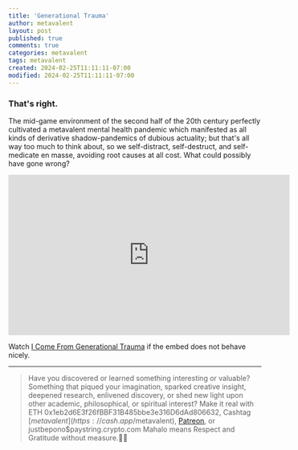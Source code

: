 ```yaml
---
title: 'Generational Trauma'
author: metavalent
layout: post
published: true
comments: true
categories: metavalent
tags: metavalent
created: 2024-02-25T11:11:11-07:00
modified: 2024-02-25T11:11:11-07:00
---
```


### That's right.

The mid-game environment of the second half of the 20th century perfectly cultivated a metavalent mental health pandemic which manifested as all kinds of derivative shadow-pandemics of dubious actuality; but that's all way too much to think about, so we self-distract, self-destruct, and self-medicate en masse, avoiding root causes at all cost. What could possibly have gone wrong?

<!-- YouTube Player -->
<iframe id="ytplayer" type="text/html" class="center"loading="lazy" width="560" height="320" src="https://www.youtube.com/embed/CS2quBsSR2U"
  frameborder="0"></iframe>


Watch [I Come From Generational Trauma](https://youtu.be/CS2quBsSR2U) if the embed does not behave nicely.

<!-- HTML5 Audio Embed - GitHub LFS storage: append ?raw=true
<div class="center"> 
<audio controls>
  <source src="https://github.com/metavalent/metavalent.github.io/blob/gh-pages/assets/audio-video/FILENAME.mp4?raw=true" type="audio/mpeg">
  <source src="https://github.com/metavalent/metavalent.github.io/blob/gh-pages/assets/audio-video/FILENAME.mp4?raw=true" type="audio/ogg">
Your browser does not support the audio element.
</audio>
 -->

<!-- For custom thumbnail
![alt text](/assets/images/image.jpg "title")
-->


---
> Have you discovered or learned something interesting or valuable? Something that piqued your imagination, sparked creative insight, deepened research, enlivened discovery, or shed new light upon other academic, philosophical, or spiritual interest? Make it real with ETH 0x1eb2d6E3f26fBBF31B485bbe3e316D6dAd806632, Cashtag [$metavalent](https://cash.app/$metavalent), [Patreon](https://patreon.com/metavalent), or justbepono$paystring.crypto.com Mahalo means Respect and Gratitude without measure.🙏🏼
